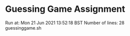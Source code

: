 # Guessing Game Assignment
Run at: Mon 21 Jun 2021 13:52:18 BST
Number of lines:       28 guessinggame.sh

